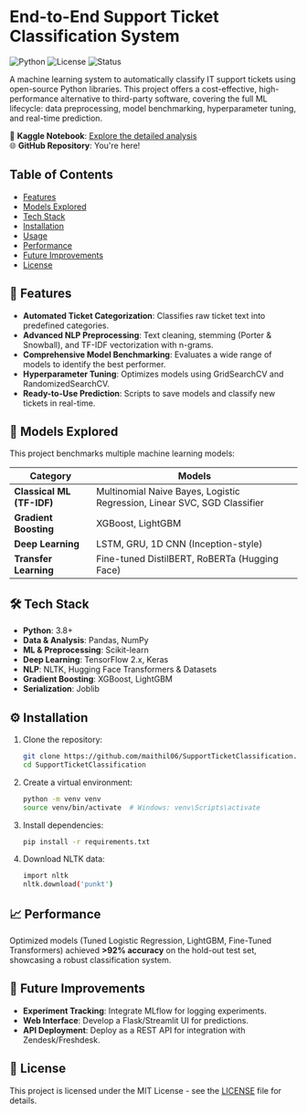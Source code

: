 # End-to-End Support Ticket Classification System

![Python](https://img.shields.io/badge/python-3.8%2B-blue.svg)
![License](https://img.shields.io/badge/license-MIT-green.svg)
![Status](https://img.shields.io/badge/status-active-brightgreen.svg)

A machine learning system to automatically classify IT support tickets using open-source Python libraries. This project offers a cost-effective, high-performance alternative to third-party software, covering the full ML lifecycle: data preprocessing, model benchmarking, hyperparameter tuning, and real-time prediction.

📓 **Kaggle Notebook**: [Explore the detailed analysis](https://www.kaggle.com/code/maithil06/support-ticket-classification)  
🌐 **GitHub Repository**: You're here!  

## Table of Contents
- [Features](#-features)
- [Models Explored](#-models-explored)
- [Tech Stack](#️-tech-stack)
- [Installation](#️-installation)
- [Usage](#-usage)
- [Performance](#-performance)
- [Future Improvements](#-future-improvements)
- [License](#-license)

## 🌟 Features
- **Automated Ticket Categorization**: Classifies raw ticket text into predefined categories.
- **Advanced NLP Preprocessing**: Text cleaning, stemming (Porter & Snowball), and TF-IDF vectorization with n-grams.
- **Comprehensive Model Benchmarking**: Evaluates a wide range of models to identify the best performer.
- **Hyperparameter Tuning**: Optimizes models using GridSearchCV and RandomizedSearchCV.
- **Ready-to-Use Prediction**: Scripts to save models and classify new tickets in real-time.

## 🤖 Models Explored
This project benchmarks multiple machine learning models:

| Category | Models |
|----------|--------|
| **Classical ML (TF-IDF)** | Multinomial Naive Bayes, Logistic Regression, Linear SVC, SGD Classifier |
| **Gradient Boosting** | XGBoost, LightGBM |
| **Deep Learning** | LSTM, GRU, 1D CNN (Inception-style) |
| **Transfer Learning** | Fine-tuned DistilBERT, RoBERTa (Hugging Face) |

## 🛠️ Tech Stack
- **Python**: 3.8+
- **Data & Analysis**: Pandas, NumPy
- **ML & Preprocessing**: Scikit-learn
- **Deep Learning**: TensorFlow 2.x, Keras
- **NLP**: NLTK, Hugging Face Transformers & Datasets
- **Gradient Boosting**: XGBoost, LightGBM
- **Serialization**: Joblib

## ⚙️ Installation
1. Clone the repository:
   ```bash
   git clone https://github.com/maithil06/SupportTicketClassification.git
   cd SupportTicketClassification
2. Create a virtual environment:
   ```bash
   python -m venv venv
   source venv/bin/activate  # Windows: venv\Scripts\activate
3. Install dependencies:
   ```bash
   pip install -r requirements.txt
4. Download NLTK data:
   ```bash
   import nltk
   nltk.download('punkt')

## 📈 Performance
Optimized models (Tuned Logistic Regression, LightGBM, Fine-Tuned Transformers) achieved **>92% accuracy** on the hold-out test set, showcasing a robust classification system.

## 🔮 Future Improvements
- **Experiment Tracking**: Integrate MLflow for logging experiments.
- **Web Interface**: Develop a Flask/Streamlit UI for predictions.
- **API Deployment**: Deploy as a REST API for integration with Zendesk/Freshdesk.

## 📜 License
This project is licensed under the MIT License - see the [LICENSE](LICENSE) file for details.
